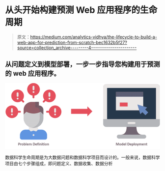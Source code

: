 # 从头开始构建预测 Web 应用程序的生命周期

> 原文：<https://medium.com/analytics-vidhya/the-lifecycle-to-build-a-web-app-for-prediction-from-scratch-bec1632b5f27?source=collection_archive---------4----------------------->

## 从问题定义到模型部署，一步一步指导您构建用于预测的 web 应用程序。

![](img/b4b3c2f740ca9741743780b847a4a9f7.png)

数据科学生命周期是为大数据问题和数据科学项目而设计的。一般来说，数据科学项目由七个步骤组成，即问题定义、数据收集、数据分析